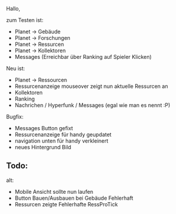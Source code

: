 Hallo,

zum Testen ist:
- Planet -> Gebäude
- Planet -> Forschungen
- Planet -> Ressurcen
- Planet -> Kollektoren
- Messages (Erreichbar über Ranking auf Spieler Klicken)

Neu ist:
- Planet -> Ressourcen 
- Ressurcenanzeige mouseover zeigt nun aktuelle Ressurcen an
- Kollektoren
- Ranking
- Nachrichen / Hyperfunk / Messages (egal wie man es nennt :P)

Bugfix:
- Messages Button gefixt
- Ressurcenanzeige für handy geupdatet
- navigation unten für handy verkleinert
- neues Hintergrund Bild

Todo:
- 


alt:
- Mobile Ansicht sollte nun laufen
- Button Bauen/Ausbauen bei Gebäude Fehlerhaft
- Ressurcen zeigte Fehlerhafte RessProTick
